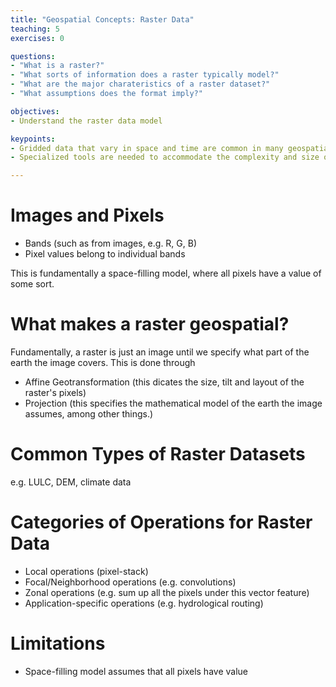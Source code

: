 ```yaml
---
title: "Geospatial Concepts: Raster Data"
teaching: 5
exercises: 0

questions:
- "What is a raster?"
- "What sorts of information does a raster typically model?"
- "What are the major charateristics of a raster dataset?"
- "What assumptions does the format imply?"

objectives:
- Understand the raster data model

keypoints:
- Gridded data that vary in space and time are common in many geospatial applcations
- Specialized tools are needed to accommodate the complexity and size of many raster datasets

---
```


# Images and Pixels

* Bands (such as from images, e.g. R, G, B)
* Pixel values belong to individual bands

This is fundamentally a space-filling model, where all pixels have a value of some sort.


# What makes a raster geospatial?

Fundamentally, a raster is just an image until we specify what part of the earth the
image covers.  This is done through 

* Affine Geotransformation (this dicates the size, tilt and layout of the raster's pixels)
* Projection (this specifies the mathematical model of the earth the image assumes, among other things.)

# Common Types of Raster Datasets

e.g. LULC, DEM, climate data

# Categories of Operations for Raster Data

* Local operations (pixel-stack)
* Focal/Neighborhood operations (e.g. convolutions)
* Zonal operations (e.g. sum up all the pixels under this vector feature)
* Application-specific operations (e.g. hydrological routing)

# Limitations
* Space-filling model assumes that all pixels have value

